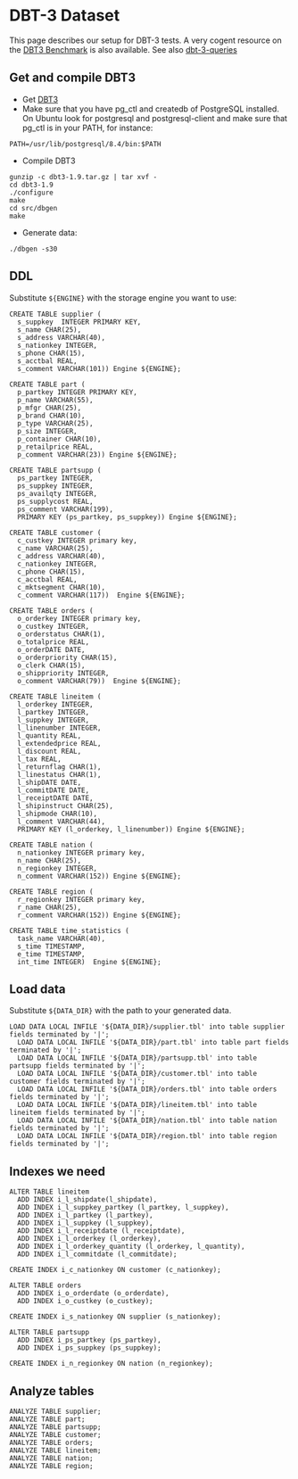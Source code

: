
# DBT-3 Dataset

This page describes our setup for DBT-3 tests. A very cogent resource on the [DBT3 Benchmark](../benchmarks-and-long-running-tests/benchmarks/dbt3-automation-scripts.md) is also available. See also [dbt-3-queries](dbt-3-queries.md)


## Get and compile DBT3


* Get [DBT3](https://osdldbt.sourceforge.net/)
* Make sure that you have pg_ctl and createdb of PostgreSQL installed. On
 Ubuntu look for postgresql and postgresql-client and make sure that pg_ctl is
 in your PATH, for instance: 
```
PATH=/usr/lib/postgresql/8.4/bin:$PATH
```
* Compile DBT3
```
gunzip -c dbt3-1.9.tar.gz | tar xvf -
cd dbt3-1.9
./configure
make
cd src/dbgen
make
```
* Generate data:
```
./dbgen -s30
```


## DDL


Substitute `${ENGINE}` with the storage engine you want to use:


```
CREATE TABLE supplier (
  s_suppkey  INTEGER PRIMARY KEY,
  s_name CHAR(25),
  s_address VARCHAR(40),
  s_nationkey INTEGER,
  s_phone CHAR(15),
  s_acctbal REAL,
  s_comment VARCHAR(101)) Engine ${ENGINE};

CREATE TABLE part (
  p_partkey INTEGER PRIMARY KEY,
  p_name VARCHAR(55),
  p_mfgr CHAR(25),
  p_brand CHAR(10),
  p_type VARCHAR(25),
  p_size INTEGER,
  p_container CHAR(10),
  p_retailprice REAL,
  p_comment VARCHAR(23)) Engine ${ENGINE};

CREATE TABLE partsupp (
  ps_partkey INTEGER,
  ps_suppkey INTEGER,
  ps_availqty INTEGER,
  ps_supplycost REAL,
  ps_comment VARCHAR(199),
  PRIMARY KEY (ps_partkey, ps_suppkey)) Engine ${ENGINE};

CREATE TABLE customer (
  c_custkey INTEGER primary key,
  c_name VARCHAR(25),
  c_address VARCHAR(40),
  c_nationkey INTEGER,
  c_phone CHAR(15),
  c_acctbal REAL,
  c_mktsegment CHAR(10),
  c_comment VARCHAR(117))  Engine ${ENGINE};

CREATE TABLE orders (
  o_orderkey INTEGER primary key,
  o_custkey INTEGER,
  o_orderstatus CHAR(1),
  o_totalprice REAL,
  o_orderDATE DATE,
  o_orderpriority CHAR(15),
  o_clerk CHAR(15),
  o_shippriority INTEGER,
  o_comment VARCHAR(79))  Engine ${ENGINE};

CREATE TABLE lineitem (
  l_orderkey INTEGER,
  l_partkey INTEGER,
  l_suppkey INTEGER,
  l_linenumber INTEGER,
  l_quantity REAL,
  l_extendedprice REAL,
  l_discount REAL,
  l_tax REAL,
  l_returnflag CHAR(1),
  l_linestatus CHAR(1),
  l_shipDATE DATE,
  l_commitDATE DATE,
  l_receiptDATE DATE,
  l_shipinstruct CHAR(25),
  l_shipmode CHAR(10),
  l_comment VARCHAR(44),
  PRIMARY KEY (l_orderkey, l_linenumber)) Engine ${ENGINE};

CREATE TABLE nation (
  n_nationkey INTEGER primary key,
  n_name CHAR(25),
  n_regionkey INTEGER,
  n_comment VARCHAR(152)) Engine ${ENGINE};

CREATE TABLE region (
  r_regionkey INTEGER primary key,
  r_name CHAR(25),
  r_comment VARCHAR(152)) Engine ${ENGINE};

CREATE TABLE time_statistics (
  task_name VARCHAR(40),
  s_time TIMESTAMP,
  e_time TIMESTAMP,
  int_time INTEGER)  Engine ${ENGINE};
```

## Load data


Substitute `${DATA_DIR}` with the path to your generated data.


```
LOAD DATA LOCAL INFILE '${DATA_DIR}/supplier.tbl' into table supplier fields terminated by '|';
  LOAD DATA LOCAL INFILE '${DATA_DIR}/part.tbl' into table part fields terminated by '|';
  LOAD DATA LOCAL INFILE '${DATA_DIR}/partsupp.tbl' into table partsupp fields terminated by '|';
  LOAD DATA LOCAL INFILE '${DATA_DIR}/customer.tbl' into table customer fields terminated by '|';
  LOAD DATA LOCAL INFILE '${DATA_DIR}/orders.tbl' into table orders fields terminated by '|';
  LOAD DATA LOCAL INFILE '${DATA_DIR}/lineitem.tbl' into table lineitem fields terminated by '|';
  LOAD DATA LOCAL INFILE '${DATA_DIR}/nation.tbl' into table nation fields terminated by '|';
  LOAD DATA LOCAL INFILE '${DATA_DIR}/region.tbl' into table region fields terminated by '|';
```

## Indexes we need


```
ALTER TABLE lineitem 
  ADD INDEX i_l_shipdate(l_shipdate),
  ADD INDEX i_l_suppkey_partkey (l_partkey, l_suppkey),
  ADD INDEX i_l_partkey (l_partkey),
  ADD INDEX i_l_suppkey (l_suppkey),
  ADD INDEX i_l_receiptdate (l_receiptdate),
  ADD INDEX i_l_orderkey (l_orderkey),
  ADD INDEX i_l_orderkey_quantity (l_orderkey, l_quantity),
  ADD INDEX i_l_commitdate (l_commitdate);

CREATE INDEX i_c_nationkey ON customer (c_nationkey);

ALTER TABLE orders
  ADD INDEX i_o_orderdate (o_orderdate),
  ADD INDEX i_o_custkey (o_custkey);

CREATE INDEX i_s_nationkey ON supplier (s_nationkey);

ALTER TABLE partsupp 
  ADD INDEX i_ps_partkey (ps_partkey),
  ADD INDEX i_ps_suppkey (ps_suppkey);

CREATE INDEX i_n_regionkey ON nation (n_regionkey);
```

## Analyze tables


```
ANALYZE TABLE supplier;
ANALYZE TABLE part;
ANALYZE TABLE partsupp;
ANALYZE TABLE customer;
ANALYZE TABLE orders;
ANALYZE TABLE lineitem;
ANALYZE TABLE nation;
ANALYZE TABLE region;
```
